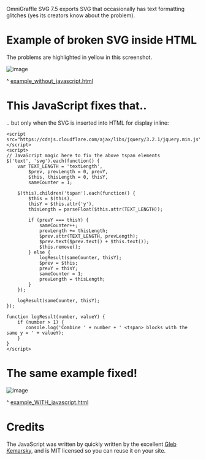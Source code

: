 OmniGraffle SVG 7.5 exports SVG that occasionally has text formatting glitches (yes its creators know about the problem).

# Example of broken SVG inside HTML

The problems are highlighted in yellow in this screenshot.

![image](https://user-images.githubusercontent.com/82182/34155432-43abf2d2-e487-11e7-8de1-576a8245dc9d.png)

^ [example_without_javascript.html](/paul-hammant/OmniGraffle_7.5_SVG_fixer/blob/master/example_without_javascript.html)

# This JavaScript fixes that..

.. but only when the SVG is inserted into HTML for display inline:

```
<script src="https://cdnjs.cloudflare.com/ajax/libs/jquery/3.2.1/jquery.min.js"></script>
<script>
// JavaScript magic here to fix the above tspan elements
$('text', 'svg').each(function() {
    var TEXT_LENGTH = 'textLength',
        $prev, prevLength = 0, prevY,
        $this, thisLength = 0, thisY,
        sameCounter = 1;

    $(this).children('tspan').each(function() {
        $this = $(this),
        thisY = $this.attr('y'),
        thisLength = parseFloat($this.attr(TEXT_LENGTH));

        if (prevY === thisY) {
            sameCounter++;
            prevLength += thisLength;
            $prev.attr(TEXT_LENGTH, prevLength);
            $prev.text($prev.text() + $this.text());
            $this.remove();
        } else {
            logResult(sameCounter, thisY);
            $prev = $this;
            prevY = thisY;
            sameCounter = 1;
            prevLength = thisLength;
        }
    });

    logResult(sameCounter, thisY);
});

function logResult(number, valueY) {
    if (number > 1) {
       console.log('Combine ' + number + ' <tspan> blocks with the same y = ' + valueY);
    }
}
</script>
```

# The same example fixed!

![image](https://user-images.githubusercontent.com/82182/34155543-c13c561a-e487-11e7-8315-e4e5e713871c.png)

^ [example_WITH_javascript.html](/paul-hammant/OmniGraffle_7.5_SVG_fixer/blob/master/example_WITH_javascript.html)

# Credits

The JavaScript was written by quickly written by the excellent [Gleb Kemarsky](http://glebkema.ru/), and
is MIT licensed so you can reuse it on your site.
